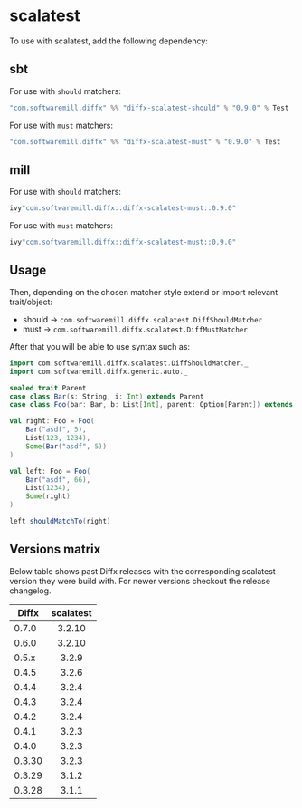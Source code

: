 # scalatest

To use with scalatest, add the following dependency:

## sbt

For use with `should` matchers:

```scala
"com.softwaremill.diffx" %% "diffx-scalatest-should" % "0.9.0" % Test
```

For use with `must` matchers:

```scala
"com.softwaremill.diffx" %% "diffx-scalatest-must" % "0.9.0" % Test
```

## mill

For use with `should` matchers:

```scala
ivy"com.softwaremill.diffx::diffx-scalatest-must::0.9.0"
```

For use with `must` matchers:

```scala
ivy"com.softwaremill.diffx::diffx-scalatest-must::0.9.0"
```

## Usage

Then, depending on the chosen matcher style extend or import relevant trait/object:

- should -> `com.softwaremill.diffx.scalatest.DiffShouldMatcher`
- must -> `com.softwaremill.diffx.scalatest.DiffMustMatcher`

After that you will be able to use syntax such as:

```scala
import com.softwaremill.diffx.scalatest.DiffShouldMatcher._
import com.softwaremill.diffx.generic.auto._

sealed trait Parent
case class Bar(s: String, i: Int) extends Parent
case class Foo(bar: Bar, b: List[Int], parent: Option[Parent]) extends Parent

val right: Foo = Foo(
    Bar("asdf", 5),
    List(123, 1234),
    Some(Bar("asdf", 5))
)

val left: Foo = Foo(
    Bar("asdf", 66),
    List(1234),
    Some(right)
)

left shouldMatchTo(right)
```

## Versions matrix

Below table shows past Diffx releases with the corresponding scalatest version they were build with.
For newer versions checkout the release changelog.

| Diffx  | scalatest |
| ------ | :-------: |
| 0.7.0  |  3.2.10   |
| 0.6.0  |  3.2.10   |
| 0.5.x  |   3.2.9   |
| 0.4.5  |   3.2.6   |
| 0.4.4  |   3.2.4   |
| 0.4.3  |   3.2.4   |
| 0.4.2  |   3.2.4   |
| 0.4.1  |   3.2.3   |
| 0.4.0  |   3.2.3   |
| 0.3.30 |   3.2.3   |
| 0.3.29 |   3.1.2   |
| 0.3.28 |   3.1.1   |
